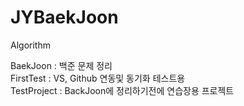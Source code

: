 # JYBaekJoon
Algorithm

BaekJoon     : 백준 문제 정리 \
FirstTest    : VS, Github 연동및 동기화 테스트용 \
TestProject  : BackJoon에 정리하기전에 연습장용 프로젝트 
